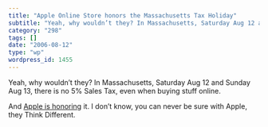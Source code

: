 ```yaml
---
title: "Apple Online Store honors the Massachusetts Tax Holiday"
subtitle: "Yeah, why wouldn’t they? In Massachusetts, Saturday Aug 12 and Sunday Aug 13, there is no 5% Sales T..."
category: "298"
tags: []
date: "2006-08-12"
type: "wp"
wordpress_id: 1455
---
```

Yeah, why wouldn’t they? In Massachusetts, Saturday Aug 12 and Sunday Aug 13, there is no 5% Sales Tax, even when buying stuff online. 

And [Apple is honoring](http://www.apple.com/retail/taxfree/massachusetts.html) it. I don’t know, you can never be sure with Apple, they Think Different.